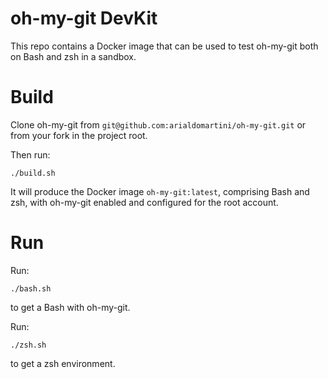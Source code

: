 oh-my-git DevKit
================


This repo contains a Docker image that can be used to test oh-my-git both on Bash and zsh in a sandbox.

Build
=====

Clone oh-my-git from `git@github.com:arialdomartini/oh-my-git.git` or from your fork in the project root.

Then run:

```
./build.sh
```

It will produce the Docker image `oh-my-git:latest`, comprising Bash and zsh, with oh-my-git enabled and configured for the root account.

Run
===

Run:

```
./bash.sh
```

to get a Bash with oh-my-git.

Run:

```
./zsh.sh
```

to get a zsh environment.
